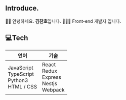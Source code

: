 ## Introduce.

👋🏻 안녕하세요. **김찬호**입니다. 
👨🏻‍💻 Front-end 개발자 입니다.

## 💻Tech
| 언어 | 기술 |
| --- | --- |
| JavaScript <br> TypeScript <br> Python3 <br> HTML / CSS | React <br> Redux <br> Express <br> Nestjs <br> Webpack |


<!---
annyhpk/annyhpk is a ✨ special ✨ repository because its `README.md` (this file) appears on your GitHub profile.
You can click the Preview link to take a look at your changes.
--->
